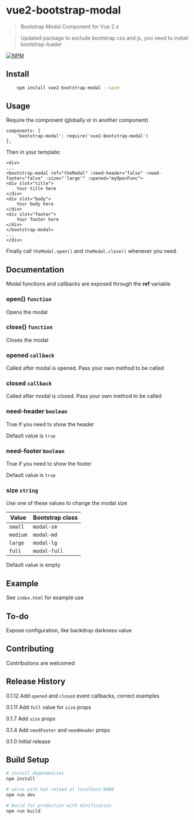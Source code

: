 
# vue2-bootstrap-modal
> Bootstrap Modal Component for Vue 2.x

> Updated package to exclude bootstrap css and js, you need to install bootstrap-loader

[![NPM](https://nodei.co/npm/vue2-bootstrap-modal.png?downloads=true)](https://nodei.co/npm/vue2-bootstrap-modal/)

## Install

``` bash
    npm install vue2-bootstrap-modal --save
```

## Usage
Require the component (globally or in another component)
```
components: {
    'bootstrap-modal': require('vue2-bootstrap-modal')
},
```
Then in your template:
```
<div>
...
<bootstrap-modal ref="theModal" :need-header="false" :need-footer="false" :size="'large'" :opened="myOpenFunc">
<div slot="title">
    Your title here
</div>
<div slot="body">
    Your body here
</div>
<div slot="footer">
    Your footer here
</div>
</bootstrap-modal>
...
</div>
```
Finally call `theModal.open()` and `theModal.close()` whenever you need.
## Documentation

Modal functions and callbacks are exposed through the **ref** variable

### open() `function`
Opens the modal

### close() `function`
Closes the modal

### opened `callback`
Called after modal is opened. Pass your own method to be called

### closed `callback`
Called after modal is closed. Pass your own method to be called

### need-header `boolean`
True if you need to show the header

Default value is `true`

### need-footer `boolean`
True if you need to show the footer

Default value is `true`

### size `string`

Use one of these values to change the modal size

Value | Bootstrap class
--|--
`small` | `modal-sm`
`medium` | `modal-md`
`large` | `modal-lg`
`full` | `modal-full`

Default value is empty

## Example

See ```index.html``` for example use


## To-do
Expose configuration, like backdrop darkness value

## Contributing
Contributions are welcomed

## Release History

0.1.12 Add `opened` and `closed` event callbacks, correct examples

0.1.11 Add `full` value for `size` props

0.1.7 Add `size` props

0.1.4 Add `needFooter` and `needHeader` props

0.1.0 Initial release

## Build Setup

``` bash
# install dependencies
npm install

# serve with hot reload at localhost:8080
npm run dev

# build for production with minification
npm run build
```
